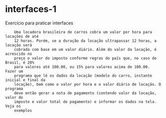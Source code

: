 # interfaces-1
Exercício para praticar interfaces

        Uma locadora brasileira de carros cobra um valor por hora para locações de até
        12 horas. Porém, se a duração da locação ultrapassar 12 horas, a locação será
        cobrada com base em um valor diário. Além do valor da locação, é acrescido no
        preço o valor do imposto conforme regras do país que, no caso do Brasil, é 20%
        para valores até 100.00, ou 15% para valores acima de 100.00. Fazer um
        programa que lê os dados da locação (modelo do carro, instante inicial e final da
        locação), bem como o valor por hora e o valor diário de locação. O programa
        deve então gerar a nota de pagamento (contendo valor da locação, valor do
        imposto e valor total do pagamento) e informar os dados na tela. Veja os
        exemplos
